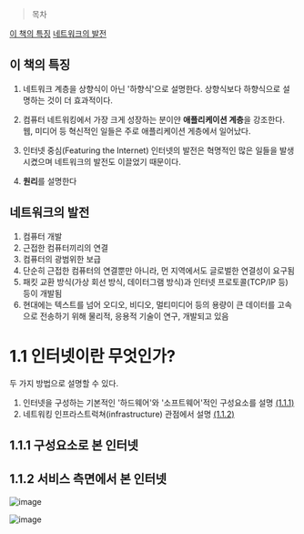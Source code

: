 > 목차

[이 책의 특징](#이-책의-특징)
[네트워크의 발전](#네트워크의-발전)


## 이 책의 특징 

1. 네트워크 계층을 상향식이 아닌 '하향식'으로 설명한다.
상향식보다 하향식으로 설명하는 것이 더 효과적이다.

2. 컴퓨터 네트워킹에서 가장 크게 성장하는 분이얀 **애플리케이션 계층**을 강조한다.
웹, 미디어 등 혁신적인 일들은 주로 애플리케이션 게층에서 일어났다.

3. 인터넷 중심(Featuring the Internet)
인터넷의 발전은 혁명적인 많은 일들을 발생시켰으며 네트워크의 발전도 이끌었기 때문이다.

4. **원리**를 설명한다





## 네트워크의 발전

1. 컴퓨터 개발
2. 근접한 컴퓨터끼리의 연결
3. 컴퓨터의 광범위한 보급 
4. 단순히 근접한 컴퓨터의 연결뿐만 아니라, 먼 지역에서도 글로벌한 연결성이 요구됨
5. 패킷 교환 방식(가상 회선 방식, 데이터그램 방식)과 인터넷 프로토콜(TCP/IP 등) 등이 개발됨
6. 현대에는 텍스트를 넘어 오디오, 비디오, 멀티미디어 등의 용량이 큰 데이터를 고속으로 전송하기 위해 물리적, 응용적 기술이 연구, 개발되고 있음



# 1.1 인터넷이란 무엇인가?

두 가지 방법으로 설명할 수 있다.
1. 인터넷을 구성하는 기본적인 '하드웨어'와 '소프트웨어'적인 구성요소를 설명 [(1.1.1)](#111-구성요소로-본-인터넷)
2. 네트워킹 인프라스트럭쳐(infrastructure) 관점에서 설명 [(1.1.2)](#112-112-서비스-측면에서-본-인터넷)

## 1.1.1 구성요소로 본 인터넷


## 1.1.2 서비스 측면에서 본 인터넷









![image](https://github.com/inpink/CS_Networking_Study/assets/108166692/28f59c4a-674a-4a47-a4e0-2fc53b75a394)


![image](https://github.com/inpink/CS_Networking_Study/assets/108166692/f2d2f88c-1d72-4dca-b81c-16fe22138b8d)
